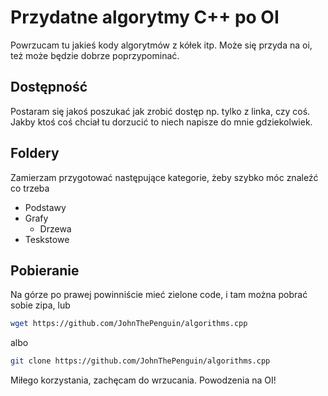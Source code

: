 # Przydatne algorytmy C++ po OI

Powrzucam tu jakieś kody algorytmów z kółek itp.
Może się przyda na oi, też może będzie dobrze poprzypominać.

## Dostępność

Postaram się jakoś poszukać jak zrobić dostęp np. tylko z linka, czy coś.
Jakby ktoś coś chciał tu dorzucić to niech napisze do mnie gdziekolwiek.

## Foldery

Zamierzam przygotować następujące kategorie, żeby szybko móc znaleźć co trzeba
- Podstawy
- Grafy
  - Drzewa
- Teskstowe

## Pobieranie

Na górze po prawej powinniście mieć zielone code, i tam można pobrać sobie zipa, lub
```bash
wget https://github.com/JohnThePenguin/algorithms.cpp
``` 
albo 
```bash
git clone https://github.com/JohnThePenguin/algorithms.cpp
``` 

Miłego korzystania, zachęcam do wrzucania. Powodzenia na OI!
